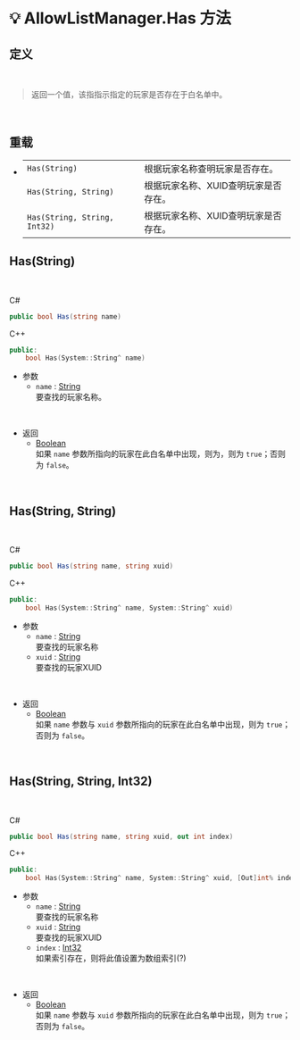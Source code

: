 # 💡 AllowListManager.Has 方法

## 定义

<br>

> 返回一个值，该指指示指定的玩家是否存在于白名单中。

<br>

## 重载
- 
    |||
    |-|-|
    |`Has(String)`|根据玩家名称查明玩家是否存在。|
    |`Has(String, String)`|根据玩家名称、XUID查明玩家是否存在。|
    |`Has(String, String, Int32)`|根据玩家名称、XUID查明玩家是否存在。|

## Has(String)

<br>

C#
```cs
public bool Has(string name)
```
C++
```cpp
public:
    bool Has(System::String^ name)
```

- 参数
  - `name` : [String](https://docs.microsoft.com/DotNET/api/system.string)  
    要查找的玩家名称。

<br>

- 返回
  - [Boolean](https://docs.microsoft.com/DotNET/api/system.boolean)  
    如果 `name` 参数所指向的玩家在此白名单中出现，则为，则为 `true`；否则为 `false`。
  
<br>

## Has(String, String)

<br>

C#
```cs
public bool Has(string name, string xuid)
```
C++
```cpp
public:
    bool Has(System::String^ name, System::String^ xuid)
```

- 参数
  - `name` : [String](https://docs.microsoft.com/DotNET/api/system.string)  
    要查找的玩家名称
  - `xuid` : [String](https://docs.microsoft.com/DotNET/api/system.string)  
    要查找的玩家XUID

<br>

- 返回
  - [Boolean](https://docs.microsoft.com/DotNET/api/system.boolean)  
    如果 `name` 参数与 `xuid` 参数所指向的玩家在此白名单中出现，则为 `true`；否则为 `false`。
  
<br>

## Has(String, String, Int32)

<br>

C#
```cs
public bool Has(string name, string xuid, out int index)
```
C++
```cpp
public:
    bool Has(System::String^ name, System::String^ xuid, [Out]int% index)
```

- 参数
  - `name` : [String](https://docs.microsoft.com/DotNET/api/system.string)  
    要查找的玩家名称
  - `xuid` : [String](https://docs.microsoft.com/DotNET/api/system.string)  
    要查找的玩家XUID
  - `index` : [Int32](https://docs.microsoft.com/DotNET/api/system.int32)  
    如果索引存在，则将此值设置为数组索引(?)

<br>

- 返回
  - [Boolean](https://docs.microsoft.com/DotNET/api/system.boolean)  
    如果 `name` 参数与 `xuid` 参数所指向的玩家在此白名单中出现，则为 `true`；否则为 `false`。
  
<br>